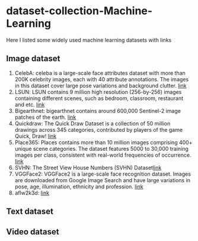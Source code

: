 # dataset-collection-Machine-Learning
Here I listed some widely used machine learning datasets with links
## Image dataset
1. CelebA: celeba is a large-scale face attributes dataset with more than 200K celebrity images, each with 40 attribute annotations. The images in this dataset cover large pose variations and background clutter. [link](http://mmlab.ie.cuhk.edu.hk/projects/CelebA.html)
2. LSUN: LSUN contains 9 million high resolution (256-by-256) images containing different scenes, such as bedroom, classroom, restaurant and etc. [link](https://github.com/fyu/lsun)
3. Bigearthnet: bigearthnet contains around 600,000 Sentinel-2 image patches of the earth. [link](http://bigearth.net/)
4. Quickdraw: The Quick Draw Dataset is a collection of 50 million drawings across 345 categories, contributed by players of the game Quick, Draw! [link](https://github.com/googlecreativelab/quickdraw-dataset)
5. Place365: Places contains more than 10 million images comprising 400+ unique scene categories. The dataset features 5000 to 30,000 training images per class, consistent with real-world frequencies of occurrence. [link](http://places2.csail.mit.edu/index.html)
6. SVHN: The Street View House Numbers (SVHN) Dataset[link](http://ufldl.stanford.edu/housenumbers/)
7. VGGFace2: VGGFace2 is a large-scale face recognition dataset. Images are downloaded from Google Image Search and have large variations in pose, age, illumination, ethnicity and profession. [link](https://www.robots.ox.ac.uk/~vgg/data/vgg_face2/)
8. aflw2k3d: [link](http://www.cbsr.ia.ac.cn/users/xiangyuzhu/projects/3DDFA/main.htm)

## Text dataset
## Video dataset


